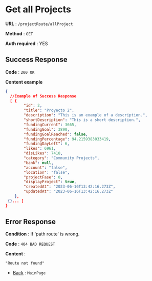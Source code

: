 # Get all Projects

**URL** : `/projectRoute/allProject`

**Method** : `GET`

**Auth required** : YES

## Success Response

**Code** : `200 OK`

**Content example**

```json
{
  //Example of Success Response
  [ {
        "id": 2,
        "title": "Proyecto 2",
        "description": "This is an example of a description.",
        "shortDescription": "This is a short description.",
        "fundingCurrent": 3665,
        "fundingGoal": 3890,
        "fundingGoalReached": false,
        "fundingPercentage": 94.2159383033419,
        "fundingDayLeft": 6,
        "likes": 6961,
        "disLikes": 7418,
        "category": "Community Projects",
        "bank": null,
        "account": "false",
        "location": "false",
        "projectFase": 0,
        "displayProject": true,
        "createdAt": "2023-06-16T13:42:16.273Z",
        "updatedAt": "2023-06-16T13:42:16.273Z"
    },
 {}... ]
}
```

## Error Response

**Condition** : If 'path route' is wrong.

**Code** : `404 BAD REQUEST`

**Content** :

```String
"Route not found"
```

- [Back](../../readme.md) : `MainPage`
